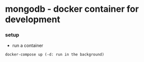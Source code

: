 # mongodb - docker container for development

### setup

- run a container

```
docker-compose up (-d: run in the background)
```